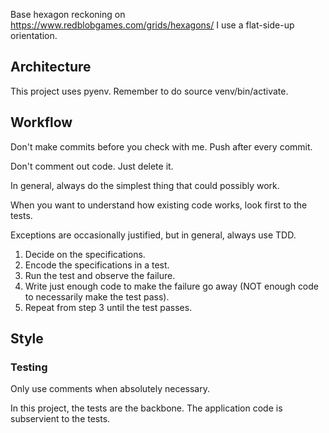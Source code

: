 Base hexagon reckoning on https://www.redblobgames.com/grids/hexagons/
I use a flat-side-up orientation.

## Architecture

This project uses pyenv. Remember to do source venv/bin/activate.

## Workflow

Don't make commits before you check with me.
Push after every commit.

Don't comment out code. Just delete it.

In general, always do the simplest thing that could possibly work.

When you want to understand how existing code works, look first to the tests.

Exceptions are occasionally justified, but in general, always use TDD.
1. Decide on the specifications.
2. Encode the specifications in a test.
3. Run the test and observe the failure.
4. Write just enough code to make the failure go away (NOT enough code to necessarily make the test pass).
5. Repeat from step 3 until the test passes.

## Style

### Testing

Only use comments when absolutely necessary.

In this project, the tests are the backbone. The application code is subservient to the tests.

